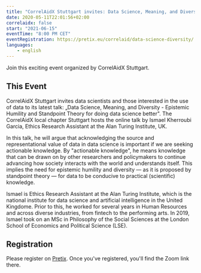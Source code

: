 ```yaml
---
title: "CorrelAidX Stuttgart invites: Data Science, Meaning, and Diversity - Epistemic Humility and Standpoint Theory for doing data science better"
date: 2020-05-11T22:01:56+02:00
correlaidx: false
start: "2021-06-15"
eventTime: "8:00 PM CET"
eventRegistration: https://pretix.eu/correlaid/data-science-diversity/
languages: 
    - english
---
```


Join this exciting event organized by CorrelAidX Stuttgart.

## This Event

CorrelAidX Stuttgart invites data scientists and those interested in the use of data to its latest talk: „Data Science, Meaning, and Diversity - Epistemic Humility and Standpoint Theory for doing data science better". The CorrelAidX local chapter Stuttgart hosts the online talk by Ismael Kherroubi Garcia, Ethics Research Assistant at the Alan Turing Institute, UK.

In this talk, he will argue that acknowledging the source and representational value of data in data science is important if we are seeking actionable knowledge. By "actionable knowledge", he means knowledge that can be drawn on by other researchers and policymakers to continue advancing how society interacts with the world and understands itself. This implies the need for epistemic humility and diversity — as it is proposed by standpoint theory — for data to be conducive to practical (scientific) knowledge.

Ismael is Ethics Research Assistant at the Alan Turing Institute, which is the national institute for data science and artificial intelligence in the United Kingdome. Prior to this, he worked for several years in Human Resources and across diverse industries, from fintech to the performing arts. In 2019, Ismael took on an MSc in Philosophy of the Social Sciences at the London School of Economics and Political Science (LSE).

## Registration 
Please register on [Pretix](https://pretix.eu/correlaid/data-science-diversity/). Once you've registered, you'll find the Zoom link there.